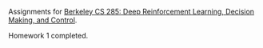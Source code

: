 Assignments for [Berkeley CS 285: Deep Reinforcement Learning, Decision Making, and Control](http://rail.eecs.berkeley.edu/deeprlcourse/).


Homework 1 completed. 

